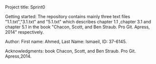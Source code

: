 Project title: Sprint0

Getting started: The repository contains mainly three text files "1.1.txt","3.1.txt" and "5.1.txt" which describes chapter 1.1 ,chapter 3.1 and chapter 5.1 in the book "Chacon, Scott, and Ben Straub. Pro Git. Apress, 2014" respectively.

Author: First name: Ahmed, Last Name: Ismaeil, ID: 37-6145.

Acknowledgments: book Chacon, Scott, and Ben Straub. Pro Git. Apress,2014.